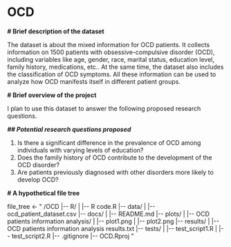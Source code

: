 # OCD

**# Brief description of the dataset**

The dataset is about the mixed information for OCD patients. It collects information on 1500 patients with obsessive-compulsive disorder (OCD), including variables like age, gender, race, marital status, education level, family history, medications, etc.. At the same time, the dataset also includes the classification of OCD symptoms. All these information can be used to analyze how OCD manifests itself in different patient groups.

**# Brief overview of the project**

I plan to use this dataset to answer the following proposed research questions.

**_## Potential research questions proposed_**

1. Is there a significant difference in the prevalence of OCD among individuals with varying levels of education?
2. Does the family history of OCD contribute to the development of the OCD disorder?
3. Are patients previously diagnosed with other disorders more likely to develop OCD?

**# A hypothetical file tree**

file_tree <- "
/OCD
|-- R/
|   |-- R code.R
|-- data/
|   |-- ocd_patient_dataset.csv
|-- docs/
|   |-- README.md
|-- plots/
|   |-- OCD patients information analysis/
|       |-- plot1.png
|       |-- plot2.png
|-- results/
|   |-- OCD patients information analysis results.txt
|-- tests/
|   |-- test_script1.R
|   |-- test_script2.R
|-- .gitignore
|-- OCD.Rproj
"
